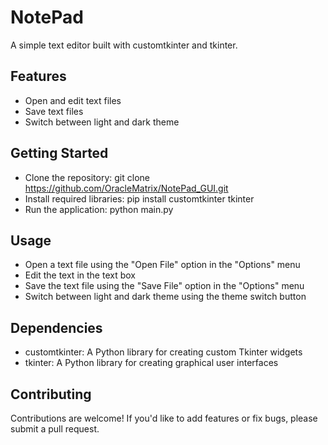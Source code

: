 # NotePad
A simple text editor built with customtkinter and tkinter.

## Features

* Open and edit text files
* Save text files
* Switch between light and dark theme
## Getting Started

* Clone the repository: git clone https://github.com/OracleMatrix/NotePad_GUI.git
* Install required libraries: pip install customtkinter tkinter
* Run the application: python main.py
## Usage

* Open a text file using the "Open File" option in the "Options" menu
* Edit the text in the text box
* Save the text file using the "Save File" option in the "Options" menu
* Switch between light and dark theme using the theme switch button
## Dependencies

* customtkinter: A Python library for creating custom Tkinter widgets
* tkinter: A Python library for creating graphical user interfaces

## Contributing

Contributions are welcome! If you'd like to add features or fix bugs, please submit a pull request.
